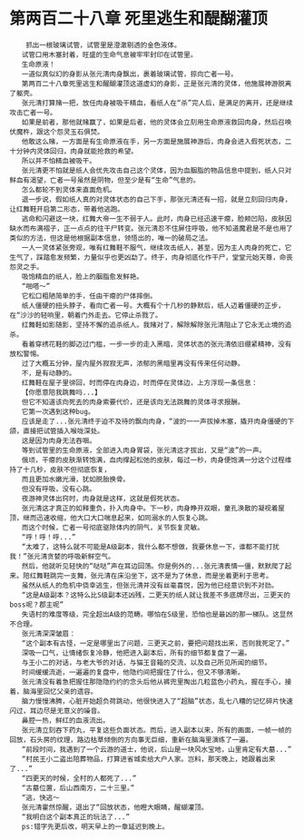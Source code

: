 # 第两百二十八章 死里逃生和醍醐灌顶
        抓出一根玻璃试管，试管里是澄澈剔透的金色液体。
       试管口用木塞封着，旺盛的生命气息被牢牢封印在试管里。
       生命原液！
       一道似真似幻的身影从张元清肉身飘出，裹着玻璃试管，掠向亡者一号。
       第两百二十八章死里逃生和醒醐灌顶这道虚幻的身影，正是张元清的灵体，他施展神游脱离了躯壳。
       张元清打算赌一把，放任肉身被吸干精血，看纸人在“杀”完人后，是满足的离开，还是继续攻击亡者一号。
       如果是前者，那他就赌赢了，如果是后者，他的灵体会立刻用生命原液救回肉身，然后召唤伏魔杵，跟这个怨灵玉石俱焚。
       他敢这么赌，一方面是有生命原液在手，另一方面是施展神游后，肉身会进入假死状态，二十分钟内灵体回归，肉身就能抢救的希望。
       所以并不怕精血被吸干。
       张元清更不怕就是纸人会优先攻击自己这个灵体，因为血胭脂的物品信息中提到，纸人只对鲜血有渴望，亡者一号虽然是阴物，但至少是有“生命”气息的。
       怎么都轮不到灵体来直面危机。
       退一步说，假如纸人真的对灵体状态的自己下手，那张元清还有一招，就是立刻回归肉身，让红舞鞋开启第二形态，带着他逃跑。
       逃命和闪避这一块，红舞大帝一生不弱于人。此时，肉身已经迅速干瘪，脸颊凹陷，皮肤因缺水而布满褶子，正一点点的往干尸转变。张元清忍不住屏住呼吸，他不知道魔君是不是也用了类似的方法，但这是他根据副本信息，领悟出的，唯一的破局之法。
       一人一灵体紧张旁观，唯有红舞鞋不服气，继续攻击纸人，甚至，因为主人肉身的死亡，它生气了，踩踏愈发频繁，力量似乎也更凶勐了。终于，肉身彻底化作干尸，堂堂元始天尊，命丧怨灵之手。
       吸饱精血的纸人，脸上的胭脂愈发鲜艳。
       “啪嗒～”
       它松口粗陋简单的手，任由干瘪的尸体摔倒。
       纸人僵硬的扭头脖子，看向亡者一号。大概有个十几秒的静默后，纸人迈着僵硬的正步，在“沙沙的轻响里，朝着门外走去。它停止杀戮了。
       红舞鞋如影随影，坚持不懈的追杀纸人。我赌对了，解除解除张元清阻止了它永无止境的追杀。
       看着穿绣花鞋的脚迈过门槛，一步一步的走入黑暗，灵体状态的张元清依旧绷紧精神，没有放松警惕。
       过了大概五分钟，屋内屋外寂寂无声，浓郁的黑暗里再没有传来任何动静。
       不，是有动静的。
       红舞鞋在屋子里徘回，时而停在肉身边，时而停在灵体边，上方浮现一条信息：
       【你愿意陪我跳舞吗...】
       但它不知道该向死去的肉身索要代价，还是该向无法跳舞的灵体寻求报酬。
       它第一次遇到这种bug。
       应该是走了...张元清终于迫不及待的飘向肉身，“波的一一声拔掉木塞，撬开肉身僵硬的下颌，直接把试管插入喉咙深处。
       这是因为肉身无法吞咽。
       等到试管里的生命原液，全部进入肉身胃袋，张元清这才拔出，又是“波”的一声。
       俄顷，干瘪的皮肤渐转饱满，血肉撑起松弛的皮肤，每过一秒，肉身便饱满一分这个过程维持了十几秒，皮肤不但彻底恢复，
       而且更加水嫩光滑，犹如脱胎换骨。
       但没有呼吸，没有心跳。
       夜游神灵体出窍时，肉身就是这样，这就是假死状态。
       张元清这才真正的如释重负，扑入肉身中。下一秒，肉身睁开双眼，童孔涣散的凝视着屋顶，继而迅速收缩，他大口大口喘息起来，如同溺水的人恢复心跳。
       而这个时候，亡者一号彻底驱除体内的阴气，关节恢复灵敏。
       “呼！呼！呼...”
       “太难了，这特么就不可能是A级副本，我什么都不想做，我要休息一下，谁都不能打扰我！”张元清贪婪的呼吸新鲜空气。
       然后，他就听见轻快的“哒哒”声在耳边回荡。你是例外的...张元清表情一僵，默默爬了起来。陪红舞鞋跳完一支舞，张元清在床沿坐下，这不是为了休息，而是坐着更利于思考。
       虽然从纸人的危机中侥幸逃生，但张元清并没有丝毫喜悦，因为他已经意识到不对劲。
       “这是A级副本？这特么比S级副本还凶残，二更天的纸人就让我差不多底牌尽出，三更天的boss呢？郡主呢”
       失语村的难度等级，完全超出A级的范畴。哪怕在S级里，恐怕也是最凶的那一梯队。这显然不合理。
       张元清深深皱眉：
       “这个副本有古怪，一定是哪里出了问题，三更天之前，要把问题找出来，否则我死定了。”
       深吸一口气，让情绪恢复冷静，他把进入副本后，所有的细节都复盘了一遍。
       与王小二的对话，与老大爷的对话，与猫王音箱的交流，以及自己所见所闻的细节。
       时间缓缓流逝，一遍遍的复盘中，他隐约间把握住了什么，但又不够清晰。
       张元清没有着急把握住那隐隐约约的念头后他从裤兜里掏出几粒蓝色小药丸，握在手心，接着，脑海里回忆父亲的遗容。
       脑力慢慢沸腾，心脏开始超负荷跳动，他很快进入了“超脑”状态，乱七八糟的记忆碎片快速闪过，耳边尽是无意义的噪音。
       鼻腔一热，鲜红的血液流出。
       张元清立刻吞下药丸，平复这些负面状态。而后，进入副本以来，所有的画面，一帧一帧的回放，石头房的纹理，路边枯草倾倒的方向事无巨细，重新在脑海里演练了一遍。
       “前段时间，我遇到了一个云游的道士，他说，后山是一块风水宝地，山里肯定有大墓...”
       “村民王小二盗出陪葬物品，打算进省城卖给大户人家。岂料，那天晚上，她跟着出来了...”
       “四更天的时候，全村的人都死了...”
       “古墓位置，后山西南方，二十三里。”
       “逃，快逃～
       张元清霍然惊醒，退出了“回放状态，他瞪大眼睛，醒蝴灌顶。
       “我明白这个副本真正的玩法了...”
       ps:错字先更后改，明天早上的一章延迟到晚上。